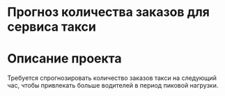 # Прогноз количества заказов для сервиса такси

# Описание проекта
Требуется спрогнозировать количество заказов такси на следующий час, чтобы привлекать больше водителей в период пиковой нагрузки.
